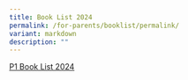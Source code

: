 ```yaml
---
title: Book List 2024
permalink: /for-parents/booklist/permalink/
variant: markdown
description: ""
---
```

[P1 Book List 2024](/files/p1%20book%20list%202024.pdf)